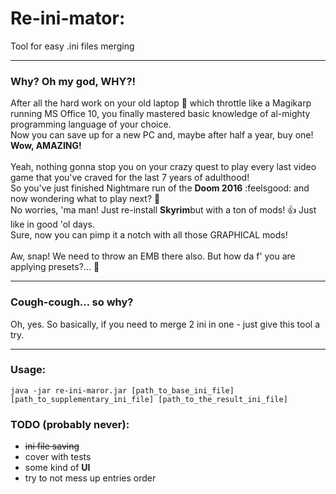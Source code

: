  # **Re-ini-mator:** 
Tool for easy .ini files merging

 ---

### Why? Oh my god, WHY?!
After all the hard work on your old laptop :shit: which throttle like a Magikarp running MS Office 10, you finally mastered basic knowledge of al-mighty programming language of your choice. \
Now you can save up for a new PC and, maybe after half a year, buy one! **Wow, AMAZING!** \
\
Yeah, nothing gonna stop you on your crazy quest to play every last video game that you've craved for the last 7 years of adulthood! \
So you've just finished Nightmare run of the **Doom 2016** :feelsgood: and now wondering what to play next? :milky_way: \
No worries, 'ma man! Just re-install **Skyrim**but with a ton of mods! :+1: Just like in good 'ol days. \
Sure, now you can pimp it a notch with all those GRAPHICAL mods! \
\
Aw, snap! We need to throw an EMB there also. But how da f' you are applying presets?... :scroll:
 
 --- 
 
 ### Cough-cough... so why?
  Oh, yes.
  So basically, if you need to merge 2 ini in one - just give this tool a try.

 ---
 
 ### Usage:
 ``java -jar re-ini-maror.jar [path_to_base_ini_file] [path_to_supplementary_ini_file] [path_to_the_result_ini_file]``
 
 ### TODO (probably never):
 * ~~ini file saving~~
 * cover with tests
 * some kind of **UI**
 * try to not mess up entries order

